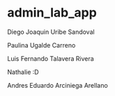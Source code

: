 # admin_lab_app

Diego Joaquin Uribe Sandoval

Paulina Ugalde Carreno

Luis Fernando Talavera Rivera

Nathalie :D

Andres Eduardo Arciniega Arellano